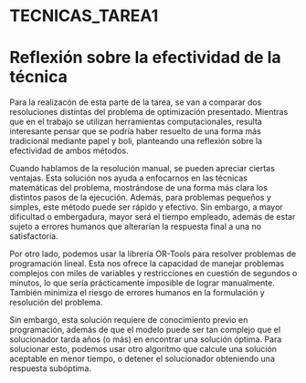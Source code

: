 # TECNICAS_TAREA1

# Reflexión sobre la efectividad de la técnica

Para la realizacón de esta parte de la tarea, se van a comparar dos resoluciones distintas del problema de optimización presentado. Mientras que en el trabajo se utilizan herramientas computacionales, resulta interesante pensar que se podría haber resuelto de una forma más tradicional mediante papel y boli, planteando una reflexión sobre la efectividad de ambos métodos.

Cuando hablamos de la resolución manual, se pueden apreciar ciertas ventajas. Esta solución nos ayuda a enfocarnos en las técnicas matemáticas del problema, mostrándose de una forma más clara los distintos pasos de la ejecución. Además, para problemas pequeños y simples, este método puede ser rápido y efectivo. Sin embargo, a mayor dificultad o embergadura, mayor será el tiempo empleado, además de estar sujeto a errores humanos que alterarían la respuesta final a una no satisfactoria.

Por otro lado, podemos usar la librería OR-Tools para resolver problemas de programación lineal. Esta nos ofrece la capacidad de manejar problemas complejos con miles de variables y restricciones en cuestión de segundos o minutos, lo que sería prácticamente imposible de lograr manualmente. También minimiza el riesgo de errores humanos en la formulación y resolución del problema. 

Sin embargo, esta solución requiere de conocimiento previo en programación, además de que el modelo puede ser tan complejo que el solucionador tarda años (o más) en encontrar una solución óptima. Para solucionar esto, podemos usar otro algoritmo que calcule una solución aceptable en menor tiempo, o detener el solucionador obteniendo una respuesta subóptima.
